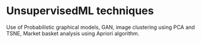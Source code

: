 # UnsupervisedML techniques
Use of Probabilistic graphical models, GAN, image clustering using PCA and TSNE, Market basket analysis using Apriori algorithm. 
